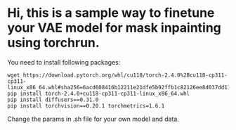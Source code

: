 # Hi, this is a sample way to finetune your VAE model for mask inpainting using torchrun.

You need to install following packages:
```
wget https://download.pytorch.org/whl/cu118/torch-2.4.0%2Bcu118-cp311-cp311-linux_x86_64.whl#sha256=6acd608416b12211e21dfe5b92ffb1c82126ee8d037dd119f45d8b28ed80a0d2
pip install torch-2.4.0+cu118-cp311-cp311-linux_x86_64.whl
pip install diffusers==0.31.0
pip install torchvision==0.20.1 torchmetrics=1.6.1
```
Change the params in .sh file for your own model and data.
